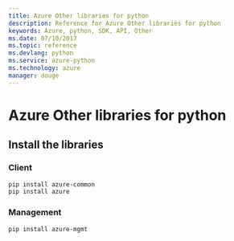 ```yaml
---
title: Azure Other libraries for python
description: Reference for Azure Other libraries for python
keywords: Azure, python, SDK, API, Other
ms.date: 07/10/2017
ms.topic: reference
ms.devlang: python
ms.service: azure-python
ms.technology: azure
manager: douge
---
```

# Azure Other libraries for python

## Install the libraries
### Client

```bash
pip install azure-common
pip install azure
```

### Management

```bash
pip install azure-mgmt
```

